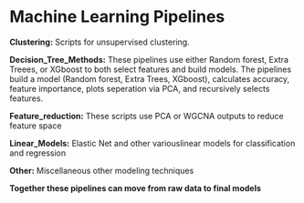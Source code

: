 # Machine Learning Pipelines

**Clustering:**
Scripts for unsupervised clustering. 

**Decision_Tree_Methods:**
These pipelines use either Random forest, Extra Treees, or XGboost to both select features and build models. The pipelines build a model (Random forest, Extra Trees, XGboost), calculates accuracy, feature importance, plots seperation via PCA, and recursively selects features. 

**Feature_reduction:**
These scripts use PCA or WGCNA outputs to reduce feature space

**Linear_Models:**
Elastic Net and other variouslinear models for classification and regression

**Other:**
Miscellaneous other modeling techniques

**Together these pipelines can move from raw data to final models**
